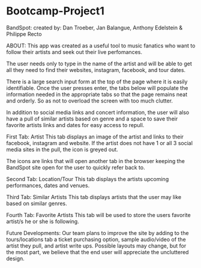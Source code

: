 # Bootcamp-Project1

BandSpot:
created by: Dan Troeber, Jan Balangue, Anthony Edelstein & Philippe Recto

ABOUT:
This app was created as a useful tool to music fanatics who want to follow their artists and seek out their live perfomances.

The user needs only to type in the name of the artist and will be able to get all they need to find their websites, instagram, facebook, and tour dates.

There is a large search input form at the top of the page where it is easily identifiable. Once the user presses enter, the tabs below will populate the information needed in the appropriate tabs so that the page remains neat and orderly. So as not to overload the screen with too much clutter. 

In addition to social media links and concert information, the user will also have a pull of similar artists based on genre and a space to save their favorite artists links and dates for easy access to repull.


First Tab: Artist
This tab displays an image of the artist and links to their facebook, instagram and website. If the artist does not have 1 or all 3 social media sites in the pull, the icon is greyed out. 

The icons are links that will open another tab in the browser keeping the BandSpot site open for the user to quickly refer back to. 

Second Tab: Location/Tour
This tab displays the artists upcoming performances, dates and venues.

Third Tab: Similar Artists
This tab displays artists that the user may like based on similar genres.


Fourth Tab: Favorite Artists
This tab will be used to store the users favorite artist/s he or she is following.

Future Developments:
Our team plans to improve the site by adding to the tours/locations tab a ticket purchasing option, sample audio/video of the artist they pull, and artist write ups. Possible layouts may change, but for the most part, we believe that the end user will appreciate the uncluttered design. 